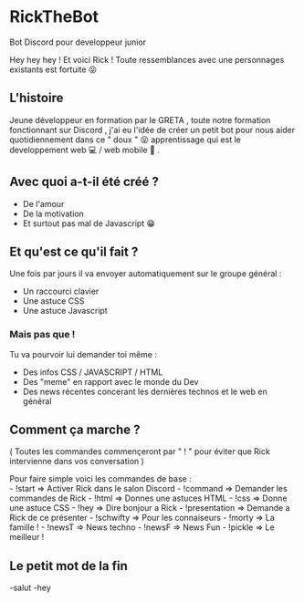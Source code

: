 # RickTheBot 
 Bot Discord pour developpeur junior
 
 Hey hey hey ! Et voici Rick ! 
 Toute ressemblances avec une personnages existants est fortuite 😝  
 
 L'histoire
 ----------
 
 Jeune développeur en formation par le GRETA , toute notre formation fonctionnant sur Discord ,
 j'ai eu l'idée de créer un petit bot pour nous aider quotidiennement dans ce " doux " 😝 apprentissage 
 qui est le developpement web 💻 / web mobile 📱 .
 
 ## Avec quoi a-t-il été créé ? 
 
 - De l'amour 
 - De la motivation 
 - Et surtout pas mal de Javascript 😁
 
 ## Et qu'est ce qu'il fait ?
 
   Une fois par jours il va envoyer automatiquement sur le groupe général :
   
   - Un raccourci clavier 
   - Une astuce CSS
   - Une astuce Javascript
   
   ### Mais pas que !
   
   Tu va pourvoir lui demander toi même :
    
   - Des infos CSS / JAVASCRIPT / HTML
   - Des "meme" en rapport avec le monde du Dev
   - Des news récentes concerant les dernières technos et le web en général
       
 ## Comment ça marche ? 
 
  ( Toutes les commandes commençeront par " ! " pour éviter que Rick intervienne 
   dans vos conversation ) 
   
   Pour faire simple voici les commandes de base :    
     - !start => Activer Rick dans le salon Discord
      - !command => Demander les commandes de Rick
      - !html => Donnes une astuces HTML 
      - !css => Donne une astuce CSS 
      - !hey => Dire bonjour a Rick 
      - !presentation => Demande a Rick de ce présenter
      - !schwifty => Pour les connaiseurs 
      - !morty => La famille !
      - !newsT => News techno
      - !newsF => News Fun 
      - !pickle => Le meilleur !
      
      
 ## Le petit mot de la fin 
 -salut 
 -hey



